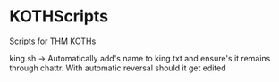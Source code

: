 # KOTHScripts
Scripts for THM KOTHs

king.sh -> Automatically add's name to king.txt and ensure's it remains through chattr. With automatic reversal should it get edited
